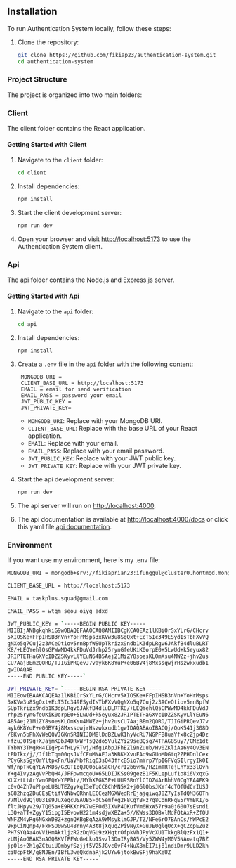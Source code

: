 ## Installation

To run Authentication System locally, follow these steps:

1. Clone the repository:
   ```bash
   git clone https://github.com/fikiap23/authentication-system.git
   cd authentication-system
   ```

### Project Structure

The project is organized into two main folders:

### Client

The client folder contains the React application.

#### Getting Started with Client

1. Navigate to the `client` folder:

   ```bash
   cd client
   ```

2. Install dependencies:

   ```bash
   npm install
   ```

3. Start the client development server:

   ```bash
   npm run dev
   ```

4. Open your browser and visit [http://localhost:5173](http://localhost:5173) to use the Authentication System client.

### Api

The api folder contains the Node.js and Express.js server.

#### Getting Started with Api

1. Navigate to the `api` folder:

   ```bash
   cd api
   ```

2. Install dependencies:

   ```bash
   npm install
   ```

3. Create a `.env` file in the `api` folder with the following content:

   ```
    MONGODB_URI =
    CLIENT_BASE_URL = http://localhost:5173
    EMAIL = email for send verification
    EMAIL_PASS = password your email
    JWT_PUBLIC_KEY =
    JWT_PRIVATE_KEY=
   ```

   - `MONGODB_URI`: Replace with your MongoDB URI.
   - `CLIENT_BASE_URL`: Replace with the base URL of your React application.
   - `EMAIL`: Replace with your email.
   - `EMAIL_PASS`: Replace with your email password.
   - `JWT_PUBLIC_KEY`: Replace with your JWT public key.
   - `JWT_PRIVATE_KEY`: Replace with your JWT private key.

4. Start the api development server:

   ```bash
   npm run dev
   ```

5. The api server will run on [http://localhost:4000](http://localhost:4000).

6. The api documentation is available at [http://localhost:4000/docs](http://localhost:4000/docs) or click this yaml file [api documentation](api-docs.yaml).

### Environment

If you want use my environment, here is my .env file:

```bash
MONGODB_URI = mongodb+srv://fikiaprian23:ifunggul@cluster0.hontmqd.mongodb.net/web?retryWrites=true&w=majority

CLIENT_BASE_URL = http://localhost:5173

EMAIL = taskplus.squad@gmail.com

EMAIL_PASS = wtqm seou oiyg adxd

JWT_PUBLIC_KEY = `-----BEGIN PUBLIC KEY-----
MIIBIjANBgkqhkiG9w0BAQEFAAOCAQ8AMIIBCgKCAQEAz1lKBiOrSxYLrG/CHcrv
5XIOSKe+FFpIHSB3nVn+YoHrMsps3xKVw3u8SgQxt+EcT5Ic349ESydIsTbFXvVQ
gNXo5q7Cuj2z3ACeOtiov5rnBpfWSUpTkrizx9ndb1K3dpLRgv6JAkfB4dluBLRT
K8/+LEQYehlQsGPWwMD4kkFDuVdJrhp25rynGfeUKiK0orpE0+5LwUd+k5eyux82
JRIPTETHaGXVcIDZZSKyvLlYEuN64B5Aej21MiZY8soesKLOmXsu4NWZz+jhv2us
CU7AajBEm2QORD/TJIGiPRQevJ7vayk6K8YuP+e06BV4j8MxssqwjrHszwkxudb1
gwIDAQAB
-----END PUBLIC KEY-----`

JWT_PRIVATE_KEY= `-----BEGIN RSA PRIVATE KEY-----
MIIEowIBAAKCAQEAz1lKBiOrSxYLrG/CHcrv5XIOSKe+FFpIHSB3nVn+YoHrMsps
3xKVw3u8SgQxt+EcT5Ic349ESydIsTbFXvVQgNXo5q7Cuj2z3ACeOtiov5rnBpfW
SUpTkrizx9ndb1K3dpLRgv6JAkfB4dluBLRTK8/+LEQYehlQsGPWwMD4kkFDuVdJ
rhp25rynGfeUKiK0orpE0+5LwUd+k5eyux82JRIPTETHaGXVcIDZZSKyvLlYEuN6
4B5Aej21MiZY8soesKLOmXsu4NWZz+jhv2usCU7AajBEm2QORD/TJIGiPRQevJ7v
ayk6K8YuP+e06BV4j8MxssqwjrHszwkxudb1gwIDAQABAoIBACQj/QoK541j308D
/8Kvn5bPhXvWeQQVJGKnSRINIJDM8lDdBZLwK1hyVcRU7NGPFB8uaYfx8cZjp4Dz
+fzuJ0T9g+XJajmKDbJ4DRxWrTsQZdo5VulZYi29seBQsg74TPAG8Suy7/CMz1dt
TYbWY3TMgRH4IIgPp4fHLyRTvj/Hfg1AbpJFhEZl9nZuub/Hv0ZKliAa6y4Qv3EN
tPDIkx/j//Jf1bTqm00qsJVfCFuMNAEJa3KBKHXvuFAo9wGUoMDGtq2ZPHDnlCex
PCyGksSgyOrYltpxFn/UaVMbfRiq63sO43ffcBSio7mYrp7YpIGFVqSIlrgyIk0I
Wf/npTkCgYEA7KDs/GZGTIoQJQ0oLaSaCH/crI2b6vMV/HZImTRTejLhYx33lOvn
Y+g4IvyzAgVvPbQH4/JFFpwmcqoUx65LDIJKSs09gezB1F5KLepLuf1o8i6VxqxG
XLXztLtArYwnGFQYeYFPht//MYhXPGK5P+LUU9SRnYlCIDZ4ArBhhV0CgYEA4FK9
c0vQ4Zh7uPhpeLU8UTEZgyXqI3eTqCC8ChMN5K2+j06lObsJKYf4cTOfUdCrIUSJ
sG82hzq2DuCEsEtifVdNbwQRhnLECCezMGXWedRrEjajqiwqJ8Z7yIsTdQM360Tn
77Mlvd9Qj003Is9JuXeqcUSAUB5FdC5emf+g2F8CgYBHz7q8ConRFqE5rVmBKI/6
fltJHpyv29/TQ05a+E9RKXnPK7wEPOd3IXVP4OKufVm6HxW57r9a0j6007sEsndi
L3Q+aTT+ZgyY15ipgI5EvowH221m4sdjwXBZa+5//KWss3DOBxlMdFQtAxR+ZfOU
WNFZM4yRg6NGxWD8Z+zgnQKBgBqAzA9WMsyklmGJP/TZ/NFe6rO7BAnCs/hWPcE2
9RpCiNQnp4/FkFSO0wSU48rny4A3t8jXquqZPi9NyX+GuJE0glqOcX+gCZcpEZuz
PH7SYQAa4oVViHmAktljzR2zDqVGU9zXHqtrOfpkVhJPyVcXU1TkkgBlQzFx1Q1+
zUMjAoGBAK3nAGQ8KVfFFWcGeLko1Svzl3DnIRyBA5/Vy5ZWW4yM0V5NAoatq7BZ
jpOls+2h1gZCtuiUOmbyfSzjjf5V25JGvc0vF4+NuX8mEI7ij81ndiDmr9ULD2kh
ciUcpFtK/g8NJEn/IBfL3weQkdnaRjk2UYw6jtokBwSFj9haKeUZ
-----END RSA PRIVATE KEY-----`
```
